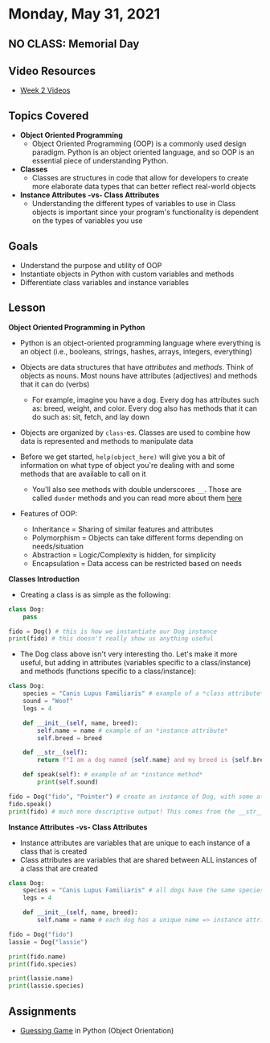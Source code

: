 # Monday, May 31, 2021

## NO CLASS: Memorial Day

## Video Resources
- [Week 2 Videos](https://youtube.com/playlist?list=PLu0CiQ7bzwES8m-g8iDSMPYerX1elJL5l)

## Topics Covered
- **Object Oriented Programming**
  - Object Oriented Programming (OOP) is a commonly used design paradigm. Python is an object oriented language, and so OOP is an essential piece of understanding Python.
- **Classes**
  - Classes are structures in code that allow for developers to create more elaborate data types that can better reflect real-world objects
- **Instance Attributes -vs- Class Attributes**
  - Understanding the different types of variables to use in Class objects is important since your program's functionality is dependent on the types of variables you use

## Goals
- Understand the purpose and utility of OOP
- Instantiate objects in Python with custom variables and methods
- Differentiate class variables and instance variables

## Lesson
**Object Oriented Programming in Python**
- Python is an object-oriented programming language where everything is an object (i.e., booleans, strings, hashes, arrays, integers, everything)
- Objects are data structures that have *attributes* and *methods*. Think of objects as nouns. Most nouns have attributes (adjectives) and methods that it can do (verbs)
  - For example, imagine you have a dog. Every dog has attributes such as: breed, weight, and color. Every dog also has methods that it can do such as: sit, fetch, and lay down
- Objects are organized by `class`-es. Classes are used to combine how data is represented and methods to manipulate data
- Before we get started, `help(object_here)` will give you a bit of information on what type of object you're dealing with and some methods that are available to call on it
  - You'll also see methods with double underscores `__`. Those are called `dunder` methods and you can read more about them [here](https://www.python-course.eu/python3_magic_methods.php)

- Features of OOP:
  - Inheritance = Sharing of similar features and attributes
  - Polymorphism = Objects can take different forms depending on needs/situation
  - Abstraction = Logic/Complexity is hidden, for simplicity
  - Encapsulation = Data access can be restricted based on needs

**Classes Introduction**
- Creating a class is as simple as the following:
```python
class Dog:
    pass

fido = Dog() # this is how we instantiate our Dog instance
print(fido) # this doesn't really show us anything useful
```

- The Dog class above isn't very interesting tho. Let's make it more useful, but adding in attributes (variables specific to a class/instance) and methods (functions specific to a class/instance):
```python
class Dog:
    species = "Canis Lupus Familiaris" # example of a *class attribute*
    sound = "Woof"
    legs = 4

    def __init__(self, name, breed):
        self.name = name # example of an *instance attribute*
        self.breed = breed

    def __str__(self):
        return f"I am a dog named {self.name} and my breed is {self.breed}. I have {self.legs} legs and I say {self.sound}!"

    def speak(self): # example of an *instance method*
        print(self.sound)

fido = Dog("fido", "Pointer") # create an instance of Dog, with some attributes
fido.speak()
print(fido) # much more descriptive output! This comes from the __str__() instance method
```

**Instance Attributes -vs- Class Attributes**
- Instance attributes are variables that are unique to each instance of a class that is created
- Class attributes are variables that are shared between ALL instances of a class that are created

```python
class Dog:
    species = "Canis Lupus Familiaris" # all dogs have the same species type => class attribute
    legs = 4

    def __init__(self, name, breed):
        self.name = name # each dog has a unique name => instance attribute

fido = Dog("fido")
lassie = Dog("lassie")

print(fido.name)
print(fido.species)

print(lassie.name)
print(lassie.species)
```

## Assignments
- [Guessing Game](https://github.com/oscarplatoon/guessing-game) in Python (Object Orientation)


